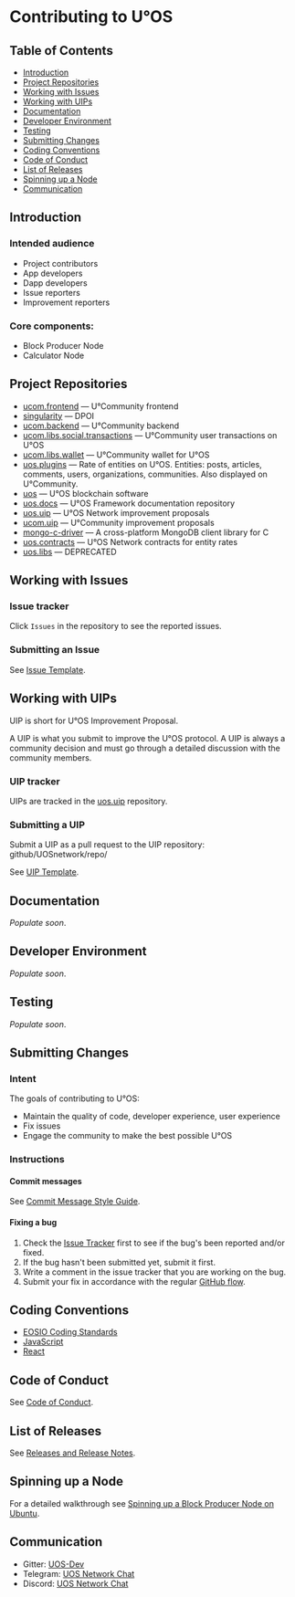 Contributing to U°OS
====================

Table of Contents
-----------------

* [Introduction](#introduction)
* [Project Repositories](#repos)
* [Working with Issues](#issues)
* [Working with UIPs](#uips)
* [Documentation](#docs)
* [Developer Environment](#environment)
* [Testing](#testing)
* [Submitting Changes](#commits)
* [Coding Conventions](#codestyle)
* [Code of Conduct](#conduct)
* [List of Releases](#releases)
* [Spinning up a Node](#bpnode)
* [Communication](#communication)

Introduction <a name="introduction"></a>
----------------------------------------

### Intended audience

* Project contributors
* App developers
* Dapp developers
* Issue reporters
* Improvement reporters

### Core components:

* Block Producer Node
* Calculator Node

Project Repositories <a name="repos"></a>
-----------------------------------------

* [ucom.frontend](https://github.com/UOSnetwork/ucom.frontend) — U°Community frontend
* [singularity](https://github.com/UOSnetwork/singularity) — DPOI
* [ucom.backend](https://github.com/UOSnetwork/ucom.backend) — U°Community backend
* [ucom.libs.social.transactions](https://github.com/UOSnetwork/ucom.libs.social.transactions) — U°Community user transactions on U°OS
* [ucom.libs.wallet](https://github.com/UOSnetwork/ucom.libs.wallet) — U°Community wallet for U°OS
* [uos.plugins](https://github.com/UOSnetwork/uos.plugins) — Rate of entities on U°OS. Entities: posts, articles, comments, users, organizations, communities. Also displayed on U°Community.
* [uos](https://github.com/UOSnetwork/uos) — U°OS blockchain software
* [uos.docs](https://github.com/UOSnetwork/uos.docs) — U°OS Framework documentation repository
* [uos.uip](https://github.com/UOSnetwork/uos.uip) — U°OS Network improvement proposals
* [ucom.uip](https://github.com/UOSnetwork/ucom.uip) — U°Community improvement proposals
* [mongo-c-driver](https://github.com/UOSnetwork/mongo-c-driver) — A cross-platform MongoDB client library for C
* [uos.contracts](https://github.com/UOSnetwork/uos.contracts) — U°OS Network contracts for entity rates
* [uos.libs](https://github.com/UOSnetwork/uos.libs) — DEPRECATED

Working with Issues <a name="issues"></a>
-----------------------------------------

### Issue tracker

Click ``Issues`` in the repository to see the reported issues.

### Submitting an Issue

See [Issue Template](issue_template.md).

Working with UIPs <a name="uips"></a>
-------------------------------------

UIP is short for U°OS Improvement Proposal.

A UIP is what you submit to improve the U°OS protocol. A UIP is always a community decision and must go through a detailed discussion with the community members.

### UIP tracker

UIPs are tracked in the [uos.uip](https://github.com/UOSnetwork/uos.uip) repository.

### Submitting a UIP

Submit a UIP as a pull request to the UIP repository: github/UOSnetwork/repo/

See [UIP Template](../../../uos.uip/blob/master/uip_template.md).

Documentation <a name="docs"></a>
---------------------------------

*Populate soon*.

Developer Environment <a name="environment"></a>
------------------------------------------------

*Populate soon*.

Testing <a name="testing"></a>
------------------------------

*Populate soon*.

Submitting Changes <a name="commits"></a>
-----------------------------------------

### Intent

The goals of contributing to U°OS:

* Maintain the quality of code, developer experience, user experience
* Fix issues
* Engage the community to make the best possible U°OS

### Instructions

#### Commit messages

See [Commit Message Style Guide](commit_message.md).

#### Fixing a bug

1. Check the [Issue Tracker](#issues) first to see if the bug's been reported and/or fixed.
2. If the bug hasn't been submitted yet, submit it first.
3. Write a comment in the issue tracker that you are working on the bug.
4. Submit your fix in accordance with the regular [GitHub flow](https://help.github.com/articles/github-flow/).

Coding Conventions <a name="codestyle"></a>
-------------------------------------------

* [EOSIO Coding Standards](https://developers.eos.io/eosio-home/docs/coding-standards)
* [JavaScript](https://standardjs.com/)
* [React](https://github.com/airbnb/javascript/tree/master/react)

Code of Conduct <a name="conduct"></a>
--------------------------------------

See [Code of Conduct](code_of_conduct.md).

List of Releases <a name="releases"></a>
----------------------------------------

See [Releases and Release Notes](releases.md).

Spinning up a Node <a name="bpnode"></a>
----------------------------------------

For a detailed walkthrough see [Spinning up a Block Producer Node on Ubuntu](uosBPubuntu.md).

Communication <a name="communication"></a>
------------------------------------------

* Gitter: [UOS-Dev](https://gitter.im/UOS-Dev/)
* Telegram: [UOS Network Chat](https://t.me/uos_network_en)
* Discord: [UOS Network Chat](https://discord.gg/Bcq2Q5C)
